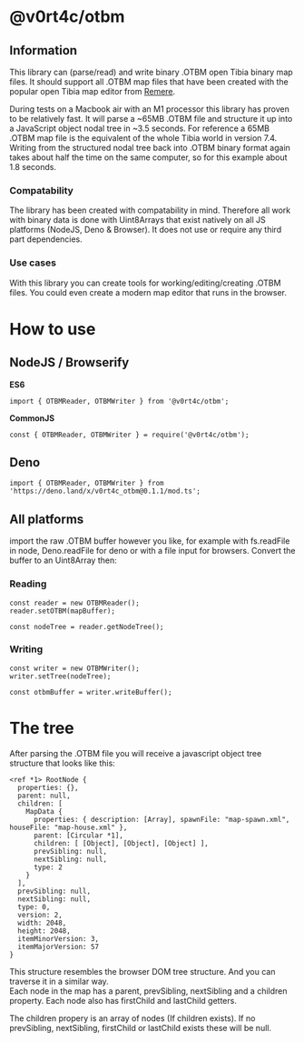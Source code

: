 # @v0rt4c/otbm

## Information 

This library can (parse/read) and write binary .OTBM open Tibia binary map files.
It should support all .OTBM map files that have been created with the popular open Tibia map editor from [Remere](https://github.com/hampusborgos/rme).

During tests on a Macbook air with an M1 processor this library has proven to be relatively fast. It will parse a ~65MB .OTBM file and structure it up into a JavaScript object nodal tree in ~3.5 seconds. For reference a 65MB .OTBM map file is the equivalent of the whole Tibia world in version 7.4. Writing from the structured nodal tree back into .OTBM binary format again takes about half the time on the same computer, so for this example about 1.8 seconds.

### Compatability
The library has been created with compatability in mind. Therefore all work with binary data is done with Uint8Arrays that exist natively on all JS platforms (NodeJS, Deno & Browser). It does not use or require any third part dependencies. 

### Use cases
With this library you can create tools for working/editing/creating .OTBM files. You could even create a modern map editor that runs in the browser.

# How to use

## NodeJS / Browserify
**ES6**
```
import { OTBMReader, OTBMWriter } from '@v0rt4c/otbm';
```
**CommonJS**
```
const { OTBMReader, OTBMWriter } = require('@v0rt4c/otbm');
```

## Deno
```
import { OTBMReader, OTBMWriter } from 'https://deno.land/x/v0rt4c_otbm@0.1.1/mod.ts';
```

## All platforms
import the raw .OTBM buffer however you like, for example with fs.readFile in node, Deno.readFile for deno or with
a file input for browsers. Convert the buffer to an Uint8Array then:

### Reading

```
const reader = new OTBMReader();
reader.setOTBM(mapBuffer);

const nodeTree = reader.getNodeTree();
```

### Writing
```
const writer = new OTBMWriter();
writer.setTree(nodeTree);

const otbmBuffer = writer.writeBuffer();
```

# The tree
After parsing the .OTBM file you will receive a javascript object tree structure that looks like this:

```
<ref *1> RootNode {
  properties: {},
  parent: null,
  children: [
    MapData {
      properties: { description: [Array], spawnFile: "map-spawn.xml", houseFile: "map-house.xml" },
      parent: [Circular *1],
      children: [ [Object], [Object], [Object] ],
      prevSibling: null,
      nextSibling: null,
      type: 2
    }
  ],
  prevSibling: null,
  nextSibling: null,
  type: 0,
  version: 2,
  width: 2048,
  height: 2048,
  itemMinorVersion: 3,
  itemMajorVersion: 57
}
```

This structure resembles the browser DOM tree structure. And you can traverse it in a similar way.  
Each node in the map has a parent, prevSibling, nextSibling and a children property. Each node also has firstChild and lastChild getters.

The children propery is an array of nodes (If children exists).
If no prevSibling, nextSibling, firstChild or lastChild exists these will be null. 
